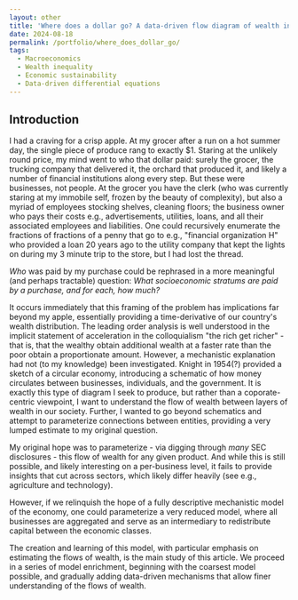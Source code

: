 ```yaml
---
layout: other
title: 'Where does a dollar go? A data-driven flow diagram of wealth in America'
date: 2024-08-18
permalink: /portfolio/where_does_dollar_go/
tags:
  - Macroeconomics
  - Wealth inequality
  - Economic sustainability
  - Data-driven differential equations
---
```


## Introduction
I had a craving for a crisp apple. At my grocer after a run on a hot summer day, the single piece of produce rang to exactly $1. Staring at the unlikely round price, my mind went to who that dollar paid: surely the grocer, the trucking company that delivered it, the orchard that produced it, and likely a number of financial institutions along every step. But these were businesses, not people. At the grocer you have the clerk (who was currently staring at my immobile self, frozen by the beauty of complexity), but also a myriad of employees stocking shelves, cleaning floors; the business owner who pays their costs e.g., advertisements, utilities, loans, and all their associated employees and liabilities. One could recursively enumerate the fractions of fractions of a penny that go to e.g., "financial organization H" who provided a loan 20 years ago to the utility company that kept the lights on during my 3 minute trip to the store, but I had lost the thread.

_Who_ was paid by my purchase could be rephrased in a more meaningful (and perhaps tractable) question: _What socioeconomic stratums are paid by a purchase, and for each, how much?_

It occurs immediately that this framing of the problem has implications far beyond my apple, essentially providing a time-derivative of our country's wealth distribution. The leading order analysis is well understood in the implicit statement of acceleration in the colloquialism "the rich get richer" - that is, that the wealthy obtain additional wealth at a faster rate than the poor obtain a proportionate amount. However, a mechanistic explanation had not (to my knowledge) been investigated. Knight in 1954(?) provided a sketch of a circular economy, introducing a schematic of how money circulates between businesses, individuals, and the government. It is exactly this type of diagram I seek to produce, but rather than a coporate-centric viewpoint, I want to understand the flow of wealth between layers of wealth in our society. Further, I wanted to go beyond schematics and attempt to parameterize connections between entities, providing a very lumped estimate to my original question.

My original hope was to parameterize - via digging through _many_ SEC disclosures - this flow of wealth for any given product. And while this is still possible, and likely interesting on a per-business level, it fails to provide insights that cut across sectors, which likely differ heavily (see e.g., agriculture and technology).

However, if we relinquish the hope of a fully descriptive mechanistic model of the economy, one could parameterize a very reduced model, where all businesses are aggregated and serve as an intermediary to redistribute capital between the economic classes.

The creation and learning of this model, with particular emphasis on estimating the flows of wealth, is the main study of this article. We proceed in a series of model enrichment, beginning with the coarsest model possible, and gradually adding data-driven mechanisms that allow finer understanding of the flows of wealth.


